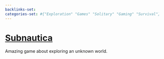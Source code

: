 ```yaml
---
backlinks-set: 
categories-set: #{"Exploration" "Games" "Solitary" "Gaming" "Survival"}
---
```

# [Subnautica](https://unknownworlds.com/subnautica/)

Amazing game about exploring an unknown world.